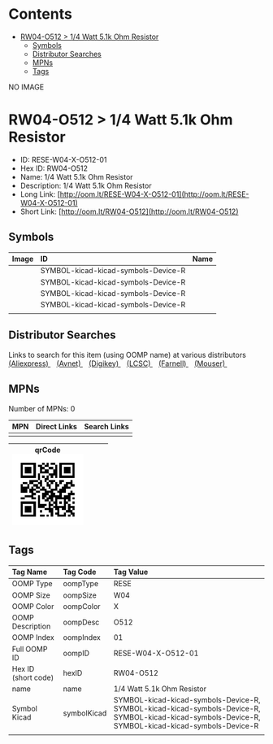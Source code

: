 



Contents
========

* [RW04-O512 > 1/4 Watt 5.1k Ohm Resistor](#rw04-o512--14-watt-51k-ohm-resistor)
	* [Symbols](#symbols)
	* [Distributor Searches](#distributor-searches)
	* [MPNs](#mpns)
	* [Tags](#tags)
  
NO IMAGE  
# RW04-O512 > 1/4 Watt 5.1k Ohm Resistor

- ID: RESE-W04-X-O512-01
- Hex ID: RW04-O512
- Name: 1/4 Watt 5.1k Ohm Resistor
- Description: 1/4 Watt 5.1k Ohm Resistor
- Long Link: [http://oom.lt/RESE-W04-X-O512-01](http://oom.lt/RESE-W04-X-O512-01)
- Short Link: [http://oom.lt/RW04-O512](http://oom.lt/RW04-O512)

## Symbols
  

|Image|ID|Name|
| :--- | :--- | :--- |
|![]()|SYMBOL-kicad-kicad-symbols-Device-R||
|![]()|SYMBOL-kicad-kicad-symbols-Device-R||
|![]()|SYMBOL-kicad-kicad-symbols-Device-R||
|![]()|SYMBOL-kicad-kicad-symbols-Device-R||
||||

## Distributor Searches
  
Links to search for this item (using OOMP name) at various distributors  
[(Aliexpress) ](https://www.aliexpress.com/wholesale?SearchText=11171/4+Watt+5.1k+Ohm+Resistor)&nbsp;&nbsp;&nbsp;[(Avnet) ](https://www.avnet.com/shop/us/search/1/4+Watt+5.1k+Ohm+Resistor)&nbsp;&nbsp;&nbsp;[(Digikey) ](https://www.digikey.co.uk/en/products/result?s=1/4+Watt+5.1k+Ohm+Resistor)&nbsp;&nbsp;&nbsp;[(LCSC) ](https://www.lcsc.com/search?q=1/4+Watt+5.1k+Ohm+Resistor)&nbsp;&nbsp;&nbsp;[(Farnell) ](https://uk.farnell.com/search?st=1/4+Watt+5.1k+Ohm+Resistor)&nbsp;&nbsp;&nbsp;[(Mouser) ](https://www.mouser.com/c/?q=1/4+Watt+5.1k+Ohm+Resistor)&nbsp;&nbsp;&nbsp;
## MPNs
  
Number of MPNs: 0  

|MPN|Direct Links|Search Links|
| :--- | :--- | :--- |
||||
  

|qrCode<br>[![](https://raw.githubusercontent.com/oomlout/oomlout_OOMP_parts_V2/main/RESE/W04/X/O512/01/qrCode_140.png)](https://github.com/oomlout/oomlout_OOMP_parts_V2/tree/main/RESE/W04/X/O512/01/qrCode.png)||||
| :---: | :---: | :---: | :---: |

## Tags
  

|Tag Name|Tag Code|Tag Value|
| :--- | :--- | :--- |
|OOMP Type|oompType|RESE|
|OOMP Size|oompSize|W04|
|OOMP Color|oompColor|X|
|OOMP Description|oompDesc|O512|
|OOMP Index|oompIndex|01|
|Full OOMP ID|oompID|RESE-W04-X-O512-01|
|Hex ID (short code)|hexID|RW04-O512|
|name|name|1/4 Watt 5.1k Ohm Resistor|
|Symbol Kicad|symbolKicad|SYMBOL-kicad-kicad-symbols-Device-R, SYMBOL-kicad-kicad-symbols-Device-R, SYMBOL-kicad-kicad-symbols-Device-R, SYMBOL-kicad-kicad-symbols-Device-R|
||||

